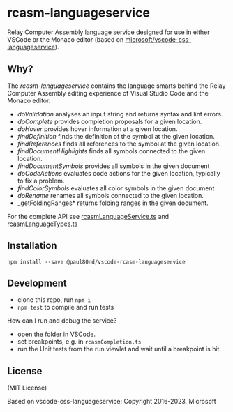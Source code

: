 # rcasm-languageservice

Relay Computer Assembly language service designed for use in either VSCode or the Monaco editor
(based on [microsoft/vscode-css-languageservice](https://github.com/microsoft/vscode-css-languageservice)).

## Why?

The _rcasm-languageservice_ contains the language smarts behind the Relay Computer Assembly editing experience of Visual Studio Code and the Monaco editor.

- _doValidation_ analyses an input string and returns syntax and lint errors.
- _doComplete_ provides completion proposals for a given location.
- _doHover_ provides hover information at a given location.
- _findDefinition_ finds the definition of the symbol at the given location.
- _findReferences_ finds all references to the symbol at the given location.
- _findDocumentHighlights_ finds all symbols connected to the given location.
- _findDocumentSymbols_ provides all symbols in the given document
- _doCodeActions_ evaluates code actions for the given location, typically to fix a problem.
- _findColorSymbols_ evaluates all color symbols in the given document
- _doRename_ renames all symbols connected to the given location.
- _getFoldingRanges* returns folding ranges in the given document.

 For the complete API see [rcasmLanguageService.ts](./src/rcasmLanguageService.ts) and [rcasmLanguageTypes.ts](./src/rcasmLanguageTypes.ts)

## Installation

    npm install --save @paul80nd/vscode-rcasm-languageservice

## Development

- clone this repo, run `npm i`
- `npm test` to compile and run tests

How can I run and debug the service?

- open the folder in VSCode.
- set breakpoints, e.g. in `rcasmCompletion.ts`
- run the Unit tests from the run viewlet and wait until a breakpoint is hit.

## License

(MIT License)

Based on vscode-css-languageservice:
Copyright 2016-2023, Microsoft
